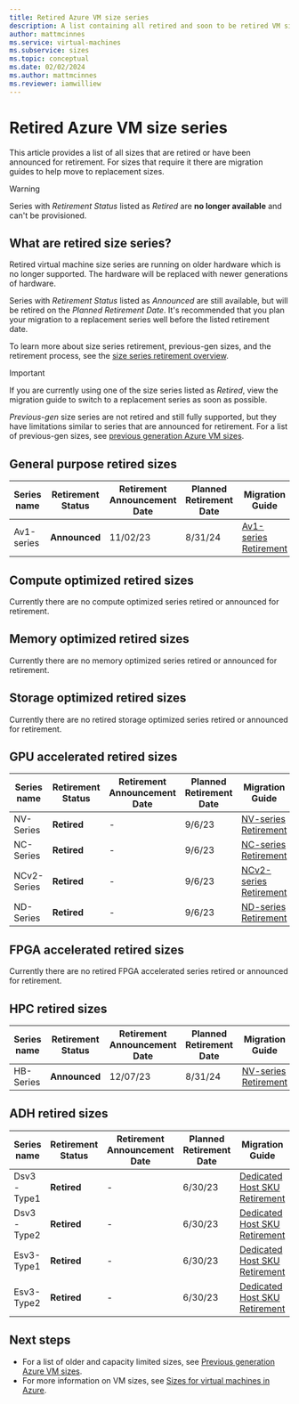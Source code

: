 ```yaml
---
title: Retired Azure VM size series 
description: A list containing all retired and soon to be retired VM size series and their replacement series.
author: mattmcinnes
ms.service: virtual-machines
ms.subservice: sizes
ms.topic: conceptual
ms.date: 02/02/2024
ms.author: mattmcinnes
ms.reviewer: iamwilliew
---
```


# Retired Azure VM size series

This article provides a list of all sizes that are retired or have been announced for retirement. For sizes that require it there are migration guides to help move to replacement sizes.

> [!WARNING]
> Series with *Retirement Status* listed as *Retired* are **no longer available** and can't be provisioned.

## What are retired size series?
Retired virtual machine size series are running on older hardware which is no longer supported. The hardware will be replaced with newer generations of hardware.

Series with *Retirement Status* listed as *Announced* are still available, but will be retired on the *Planned Retirement Date*. It's recommended that you plan your migration to a replacement series well before the listed retirement date.

To learn more about size series retirement, previous-gen sizes, and the retirement process, see the [size series retirement overview](./retirement-overview.md).

> [!IMPORTANT] 
> If you are currently using one of the size series listed as *Retired*, view the migration guide to switch to a replacement series as soon as possible.

*Previous-gen* size series are not retired and still fully supported, but they have limitations similar to series that are announced for retirement. For a list of previous-gen sizes, see [previous generation Azure VM sizes](./previous-gen-sizes-list.md).

## General purpose retired sizes

|Series name        | Retirement Status |Retirement Announcement Date | Planned Retirement Date | Migration Guide |
|-------------------|-------------------|-----------------------------|-------------------------|-----------------|
| Av1-series        | **Announced**     | 11/02/23                    | 8/31/24                 | [Av1-series Retirement](./migration-guides/av1-series-retirement.md)  |

## Compute optimized retired sizes

Currently there are no compute optimized series retired or announced for retirement.

## Memory optimized retired sizes

Currently there are no memory optimized series retired or announced for retirement.

## Storage optimized retired sizes

Currently there are no retired storage optimized series retired or announced for retirement.

## GPU accelerated retired sizes

| Series name       | Retirement Status |Retirement Announcement Date | Planned Retirement Date | Migration Guide
|-------------------|-------------------|-----------------------------|-------------------------|-----------------|
| NV-Series         | **Retired**       | -                           | 9/6/23                  | [NV-series Retirement](./migration-guides/nv-series-retirement.md)    |
| NC-Series         | **Retired**       | -                           | 9/6/23                  | [NC-series Retirement](./migration-guides/nc-series-retirement.md)    |
| NCv2-Series       | **Retired**       | -                           | 9/6/23                  | [NCv2-series Retirement](./migration-guides/ncv2-series-retirement.md)  |
| ND-Series         | **Retired**       | -                           | 9/6/23                  | [ND-series Retirement](./migration-guides/nd-series-retirement.md)    |

## FPGA accelerated retired sizes

Currently there are no retired FPGA accelerated series retired or announced for retirement.

## HPC retired sizes

| Series name       | Retirement Status |Retirement Announcement Date | Planned Retirement Date | Migration Guide
|-------------------|-------------------|-----------------------------|-------------------------|-----------------|
| HB-Series         | **Announced**     | 12/07/23                    | 8/31/24                  | [NV-series Retirement](./migration-guides/nv-series-retirement.md)    |

## ADH retired sizes

| Series name       | Retirement Status |Retirement Announcement Date | Planned Retirement Date | Migration Guide
|-------------------|-------------------|-----------------------------|-------------------------|-----------------|
| Dsv3-Type1        | **Retired**       | -                           | 6/30/23                  | [Dedicated Host SKU Retirement](./migration-guides/dedicated-host-retirement.md)    |
| Dsv3-Type2        | **Retired**       | -                           | 6/30/23                  | [Dedicated Host SKU Retirement](./migration-guides/dedicated-host-retirement.md)    |
| Esv3-Type1        | **Retired**       | -                           | 6/30/23                  | [Dedicated Host SKU Retirement](./migration-guides/dedicated-host-retirement.md)    |
| Esv3-Type2        | **Retired**       | -                           | 6/30/23                  | [Dedicated Host SKU Retirement](./migration-guides/dedicated-host-retirement.md)    |


## Next steps
- For a list of older and capacity limited sizes, see [Previous generation Azure VM sizes](./previous-gen-sizes-list.md).
- For more information on VM sizes, see [Sizes for virtual machines in Azure](../sizes.md).
